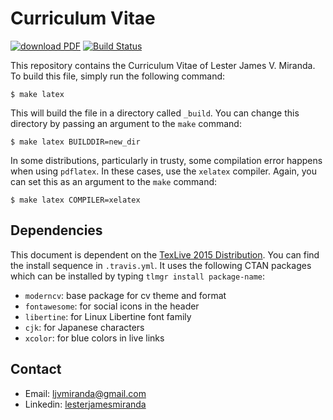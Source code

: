 # Curriculum Vitae

[![download PDF](https://img.shields.io/badge/download-PDF-brightgreen.svg)](https://ljvmiranda921.github.io/downloads/LMiranda.pdf)
[![Build Status](https://travis-ci.org/ljvmiranda921/cv.svg?branch=master)](https://travis-ci.org/ljvmiranda921/cv)

This repository contains the Curriculum Vitae of Lester James V. Miranda. To build
this file, simply run the following command:

```shell
$ make latex
```
This will build the file in a directory called `_build`. You can change this directory by passing an argument to
the `make` command:

```shell
$ make latex BUILDDIR=new_dir
```
In some distributions, particularly in trusty, some compilation error happens when using `pdflatex`. In these cases,
use the `xelatex` compiler. Again, you can set this as an argument to the `make` command:

```shell
$ make latex COMPILER=xelatex
```

## Dependencies

This document is dependent on the [TexLive 2015 Distribution](ftp://tug.org/historic/systems/texlive/2015/). You can find the
install sequence in `.travis.yml`. It uses the following CTAN packages which
can be installed by typing `tlmgr install package-name`:

- `moderncv`: base package for cv theme and format
- `fontawesome`: for social icons in the header
- `libertine`: for Linux Libertine font family
- `cjk`: for Japanese characters
- `xcolor`: for blue colors in live links

## Contact

- Email: ljvmiranda@gmail.com
- Linkedin: [lesterjamesmiranda](https://www.linkedin.com/in/lesterjamesmiranda/)


